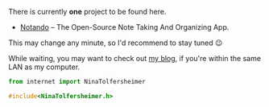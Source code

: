 There is currently **one** project to be found here.

* [Notando](https://ninatolfersheimer.github.io/Notando/) – The Open-Source Note Taking And Organizing App. 

This may change any minute, so I'd recommend to stay tuned :wink:

While waiting, you may want to check out [my blog](http://raspberrypi/), if you're within the same LAN as my computer.

```python
from internet import NinaTolfersheimer
```
```C
#include<NinaTolfersheimer.h>
```
